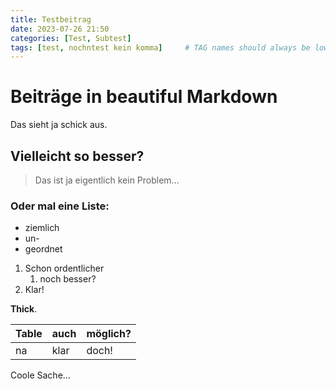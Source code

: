 ```yaml
---
title: Testbeitrag
date: 2023-07-26 21:50
categories: [Test, Subtest]
tags: [test, nochntest kein komma]     # TAG names should always be lowercase
---
```


# Beiträge in beautiful Markdown

Das sieht ja schick aus.

## Vielleicht so besser?

> Das ist ja eigentlich kein Problem...

### Oder mal eine Liste:

- ziemlich
- un-
- geordnet

1. Schon ordentlicher
   1. noch besser?
2. Klar!

**Thick**.

| Table | auch | möglich? |
| -- | -- | -- |
| na | klar | doch! |

Coole Sache...
